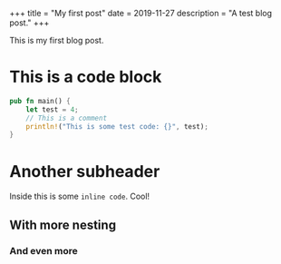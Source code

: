 +++
title = "My first post"
date = 2019-11-27
description = "A test blog post."
+++

This is my first blog post.

# This is a code block

```rust
pub fn main() {
    let test = 4;
    // This is a comment
    println!("This is some test code: {}", test);
}
```

# Another subheader

Inside this is some `inline code`. Cool!

## With more nesting

### And even more
